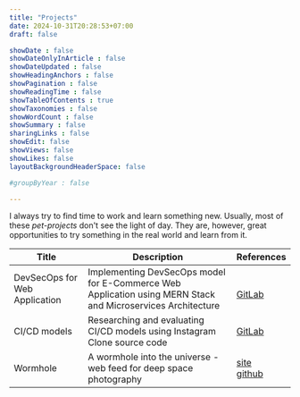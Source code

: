 ```yaml
---
title: "Projects"
date: 2024-10-31T20:28:53+07:00
draft: false

showDate : false
showDateOnlyInArticle : false
showDateUpdated : false
showHeadingAnchors : false
showPagination : false
showReadingTime : false
showTableOfContents : true
showTaxonomies : false 
showWordCount : false
showSummary : false
sharingLinks : false
showEdit: false
showViews: false
showLikes: false
layoutBackgroundHeaderSpace: false

#groupByYear : false

---
```


I always try to find time to work and learn something new. Usually, most of these _pet-projects_ don't see the light of day. They are, however, great opportunities to try something in the real world and learn from it.

<table>
    <thead>
        <tr>
            <th>Title</th>
            <th>Description</th>
            <th>References</th>
        </tr>
    </thead>
    <tbody>
         <tr>
            <td>
              DevSecOps for Web Application
            </td>
            <td>Implementing DevSecOps model for E-Commerce Web Application using MERN Stack and Microservices Architecture</td>
            <td></br><a target="_blank" href="https://gitlab.com/devops_project3453439">GitLab</a></td>
        </tr>
         <tr>
            <td>
              CI/CD models
            </td>
            <td>Researching and evaluating CI/CD models using Instagram Clone source code</td>
            <td><a target="_blank" href="https://github.com/nunocoracao/blowfish-tools">GitLab</a></td>
        </tr>
        <tr>
            <td>
              Wormhole
            </td>
            <td>A wormhole into the universe - web feed for deep space photography</td>
            <td><a target="_blank" href="https://wormhole-black.vercel.app/">site</a></br><a target="_blank" href="https://github.com/wormhole-photos">github</a></td>
        </tr>
    </tbody>
</table>
